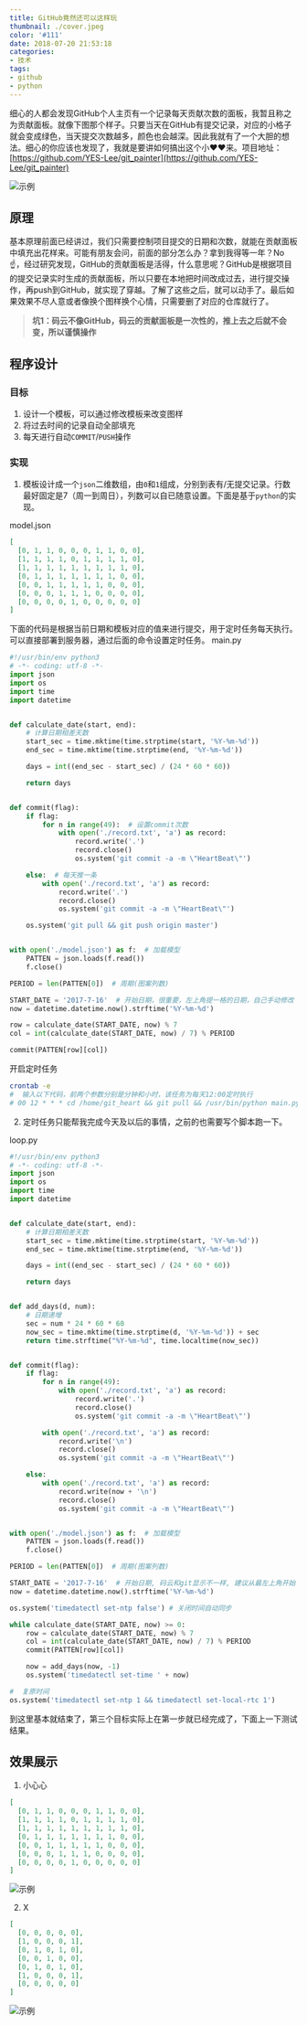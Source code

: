 ```yaml
---
title: GitHub竟然还可以这样玩
thumbnail: ./cover.jpeg
color: '#111'
date: 2018-07-20 21:53:18
categories:
- 技术
tags:
- github
- python
---
```


 细心的人都会发现GitHub个人主页有一个记录每天贡献次数的面板，我暂且称之为贡献面板。就像下图那个样子。只要当天在GitHub有提交记录，对应的小格子就会变成绿色，当天提交次数越多，颜色也会越深。因此我就有了一个大胆的想法。细心的你应该也发现了，我就是要讲如何搞出这个小❤️❤️来。项目地址：[https://github.com/YES-Lee/git_painter](https://github.com/YES-Lee/git_painter)
 <!-- more -->

![示例](./1.png)

## 原理

基本原理前面已经讲过，我们只需要控制项目提交的日期和次数，就能在贡献面板中填充出花样来。可能有朋友会问，前面的部分怎么办？拿到我得等一年？No☝️，经过研究发现，GitHub的贡献面板是活得，什么意思呢？GitHub是根据项目的提交记录实时生成的贡献面板，所以只要在本地把时间改成过去，进行提交操作，再push到GitHub，就实现了穿越。了解了这些之后，就可以动手了。最后如果效果不尽人意或者像换个图样换个心情，只需要删了对应的仓库就行了。

> **坑1：码云不像GitHub，码云的贡献面板是一次性的，推上去之后就不会变，所以谨慎操作**

## 程序设计

### 目标
1. 设计一个模板，可以通过修改模板来改变图样
2. 将过去时间的记录自动全部填充
3. 每天进行自动`COMMIT`/`PUSH`操作

### 实现
1. 模板设计成一个`json`二维数组，由`0`和`1`组成，分别到表有/无提交记录。行数最好固定是7（周一到周日），列数可以自已随意设置。下面是基于`python`的实现。

model.json
```json
[
  [0, 1, 1, 0, 0, 0, 1, 1, 0, 0],
  [1, 1, 1, 1, 0, 1, 1, 1, 1, 0],
  [1, 1, 1, 1, 1, 1, 1, 1, 1, 0],
  [0, 1, 1, 1, 1, 1, 1, 1, 0, 0],
  [0, 0, 1, 1, 1, 1, 1, 0, 0, 0],
  [0, 0, 0, 1, 1, 1, 0, 0, 0, 0],
  [0, 0, 0, 0, 1, 0, 0, 0, 0, 0]
]
```

下面的代码是根据当前日期和模板对应的值来进行提交，用于定时任务每天执行。可以直接部署到服务器，通过后面的命令设置定时任务。
main.py
```python
#!/usr/bin/env python3
# -*- coding: utf-8 -*-
import json
import os
import time
import datetime


def calculate_date(start, end):
    # 计算日期相差天数
    start_sec = time.mktime(time.strptime(start, '%Y-%m-%d'))
    end_sec = time.mktime(time.strptime(end, '%Y-%m-%d'))

    days = int((end_sec - start_sec) / (24 * 60 * 60))

    return days


def commit(flag):
    if flag:
        for n in range(49):  # 设置commit次数
            with open('./record.txt', 'a') as record:
                record.write('.')
                record.close()
                os.system('git commit -a -m \"HeartBeat\"')

    else:  # 每天推一条
        with open('./record.txt', 'a') as record:
            record.write('.')
            record.close()
            os.system('git commit -a -m \"HeartBeat\"')

    os.system('git pull && git push origin master')


with open('./model.json') as f:  # 加载模型
    PATTEN = json.loads(f.read())
    f.close()

PERIOD = len(PATTEN[0])  # 周期(图案列数)

START_DATE = '2017-7-16'  # 开始日期，很重要，左上角提一格的日期，自己手动修改
now = datetime.datetime.now().strftime('%Y-%m-%d')

row = calculate_date(START_DATE, now) % 7
col = int(calculate_date(START_DATE, now) / 7) % PERIOD

commit(PATTEN[row][col])
```

开启定时任务
```bash
crontab -e
#  输入以下代码，前两个参数分别是分钟和小时，该任务为每天12:00定时执行
# 00 12 * * * cd /home/git_heart && git pull && /usr/bin/python main.py

```
2. 定时任务只能帮我完成今天及以后的事情，之前的也需要写个脚本跑一下。

loop.py
```python
#!/usr/bin/env python3
# -*- coding: utf-8 -*-
import json
import os
import time
import datetime


def calculate_date(start, end):
    # 计算日期相差天数
    start_sec = time.mktime(time.strptime(start, '%Y-%m-%d'))
    end_sec = time.mktime(time.strptime(end, '%Y-%m-%d'))

    days = int((end_sec - start_sec) / (24 * 60 * 60))

    return days


def add_days(d, num):
    # 日期递增
    sec = num * 24 * 60 * 60
    now_sec = time.mktime(time.strptime(d, '%Y-%m-%d')) + sec
    return time.strftime("%Y-%m-%d", time.localtime(now_sec))


def commit(flag):
    if flag:
        for n in range(49):
            with open('./record.txt', 'a') as record:
                record.write('.')
                record.close()
                os.system('git commit -a -m \"HeartBeat\"')

        with open('./record.txt', 'a') as record:
            record.write('\n')
            record.close()
            os.system('git commit -a -m \"HeartBeat\"')

    else:
        with open('./record.txt', 'a') as record:
            record.write(now + '\n')
            record.close()
            os.system('git commit -a -m \"HeartBeat\"')


with open('./model.json') as f:  # 加载模型
    PATTEN = json.loads(f.read())
    f.close()

PERIOD = len(PATTEN[0])  # 周期(图案列数)

START_DATE = '2017-7-16'  # 开始日期, 码云和git显示不一样, 建议从最左上角开始
now = datetime.datetime.now().strftime('%Y-%m-%d')

os.system('timedatectl set-ntp false') # 关闭时间自动同步

while calculate_date(START_DATE, now) >= 0:
    row = calculate_date(START_DATE, now) % 7
    col = int(calculate_date(START_DATE, now) / 7) % PERIOD
    commit(PATTEN[row][col])

    now = add_days(now, -1)
    os.system('timedatectl set-time ' + now)

#  复原时间
os.system('timedatectl set-ntp 1 && timedatectl set-local-rtc 1')
```

到这里基本就结束了，第三个目标实际上在第一步就已经完成了，下面上一下测试结果。

## 效果展示
1. 小心心
```json
[
  [0, 1, 1, 0, 0, 0, 1, 1, 0, 0],
  [1, 1, 1, 1, 0, 1, 1, 1, 1, 0],
  [1, 1, 1, 1, 1, 1, 1, 1, 1, 0],
  [0, 1, 1, 1, 1, 1, 1, 1, 0, 0],
  [0, 0, 1, 1, 1, 1, 1, 0, 0, 0],
  [0, 0, 0, 1, 1, 1, 0, 0, 0, 0],
  [0, 0, 0, 0, 1, 0, 0, 0, 0, 0]
]
```
![示例](./2.png)

2. X

```json
[
  [0, 0, 0, 0, 0],
  [1, 0, 0, 0, 1],
  [0, 1, 0, 1, 0],
  [0, 0, 1, 0, 0],
  [0, 1, 0, 1, 0],
  [1, 0, 0, 0, 1],
  [0, 0, 0, 0, 0]
]
```

![示例](./3.png)
